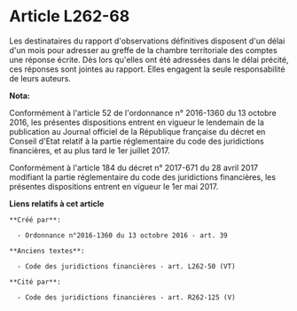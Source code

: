 # Article L262-68

Les destinataires du rapport d'observations définitives disposent d'un délai d'un mois pour adresser au greffe de la chambre
territoriale des comptes une réponse écrite. Dès lors qu'elles ont été adressées dans le délai précité, ces réponses sont
jointes au rapport. Elles engagent la seule responsabilité de leurs auteurs.

**Nota:**

Conformément à l'article 52 de l'ordonnance n° 2016-1360 du 13 octobre 2016, les présentes dispositions entrent en vigueur le
lendemain de la publication au Journal officiel de la République française du décret en Conseil d'Etat relatif à la partie
réglementaire du code des juridictions financières, et au plus tard le 1er juillet 2017.

Conformément à l'article 184 du décret n° 2017-671 du 28 avril 2017 modifiant la partie réglementaire du code des
juridictions financières, les présentes dispositions entrent en vigueur le 1er mai 2017.

**Liens relatifs à cet article**

	**Créé par**:

	  - Ordonnance n°2016-1360 du 13 octobre 2016 - art. 39

	**Anciens textes**:

	  - Code des juridictions financières - art. L262-50 (VT)

	**Cité par**:

	  - Code des juridictions financières - art. R262-125 (V)
